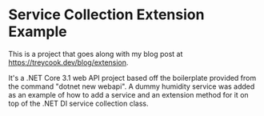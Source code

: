 # Service Collection Extension Example

This is a project that goes along with my blog post at https://treycook.dev/blog/extension.

It's a .NET Core 3.1 web API project based off the boilerplate provided from the command "dotnet new webapi". A dummy humidity service was added as an example of how to add a service and an extension method for it on top of the .NET DI service collection class.
